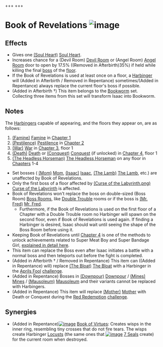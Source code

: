 +++
+++

 # Book of Revelations ![image](/image/Book_of_Revelations.png) 

Effects
---------


* Gives one [(Soul Heart)](/wiki/Soul_Heart "Soul Heart") [Soul Heart](/wiki/Soul_Heart "Soul Heart").
* Increases chance for a (Devil Room) [Devil Room](/wiki/Devil_Room "Devil Room") or (Angel Room) [Angel Room](/wiki/Angel_Room "Angel Room") door to open by 17.5% ((Removed in Afterbirth)35%) if held while killing the final [boss](/wiki/Boss "Boss") of the [floor](/wiki/Floor "Floor").
* If the Book of Revelations is used at least once on a floor, a [Harbinger](/wiki/Harbinger "Harbinger") will (Added in Afterbirth / Removed in Repentance) sometimes/(Added in Repentance) always replace the current floor's boss if possible.
* (Added in Afterbirth †) This item belongs to the [Bookworm](/wiki/Bookworm "Bookworm") set. Collecting three items from this set will transform Isaac into Bookworm.


Notes
-------


The [Harbingers](/wiki/Harbingers "Harbingers") capable of appearing, and the floors they appear on, are as follows:



1. [(Famine)](/wiki/Famine "Famine") [Famine](/wiki/Famine "Famine") in [Chapter 1](/wiki/Chapter_1 "Chapter 1")
2. [(Pestilence)](/wiki/Pestilence "Pestilence") [Pestilence](/wiki/Pestilence "Pestilence") in [Chapter 2](/wiki/Chapter_2 "Chapter 2")
3. [(War)](/wiki/War "War") [War](/wiki/War "War") in [Chapter 3](/wiki/Chapter_3 "Chapter 3"), floor 1
4. [(Death)](/wiki/Death_(Boss)#Death "Death") [Death](/wiki/Death_(Boss)#Death "Death (Boss)") or [(Conquest)](/wiki/Conquest "Conquest") [Conquest](/wiki/Conquest "Conquest") (if unlocked) in [Chapter 4](/wiki/Chapter_4 "Chapter 4"), floor 1
5. [(The Headless Horseman)](/wiki/The_Headless_Horseman "The Headless Horseman") [The Headless Horseman](/wiki/The_Headless_Horseman "The Headless Horseman") on any floor in [Chapters](/wiki/Chapter "Chapter") 1-4


* Set bosses ( [(Mom)](/wiki/Mom "Mom") [Mom](/wiki/Mom "Mom"), [(Isaac)](/wiki/Isaac_(Boss)#Isaac "Isaac") [Isaac](/wiki/Isaac_(Boss)#Isaac "Isaac (Boss)"), [(The Lamb)](/wiki/The_Lamb "The Lamb") [The Lamb](/wiki/The_Lamb "The Lamb"), etc.) are unaffected by Book of Revelations.
* Only the first boss of a floor affected by [(Curse of the Labyrinth.png)](https://static.wikia.nocookie.net/bindingofisaacre_gamepedia/images/7/77/Curse_of_the_Labyrinth.png/revision/latest?cb=20211023085047) [Curse of the Labyrinth](/wiki/Curses "Curses") is affected.
* Book of Revelations won't replace the boss on double-sized (Boss Room) [Boss Rooms](/wiki/Boss_Room "Boss Room"), like [Double Trouble](/wiki/Double_Trouble "Double Trouble") rooms or if the boss is [(Mr. Fred)](/wiki/Mr._Fred "Mr. Fred") [Mr. Fred](/wiki/Mr._Fred "Mr. Fred").
	+ Furthermore, if the Book of Revelations is used on the first floor of a Chapter with a Double Trouble room no Harbinger will spawn on the second floor, even if Book of Revelations is used again. If finding a Harbinger is desired, Isaac should wait until seeing the shape of the Boss Room before using it.
* Keeping Book of Revelations until [Chapter 4](/wiki/Chapter_4 "Chapter 4") is one of the methods to unlock achievements related to Super Meat Boy and Super Bandage Girl, [explained in detail here](/wiki/Super_Meat_Boy#Book_of_Revelations "Super Meat Boy").
* This item can replace the Boss even after Isaac initiates a battle with a normal boss and then teleports out before the fight is completed.
* (Added in Afterbirth † / Removed in Repentance) This item can ((Added in Repentance) will) replace [(The Bloat)](/wiki/The_Bloat "The Bloat") [The Bloat](/wiki/The_Bloat "The Bloat") with a Harbinger in the [Aprils Fool](/wiki/Aprils_Fool "Aprils Fool") [challenge](/wiki/Challenge "Challenge").
* (Added in Repentance) Bosses in [(Downpour)](/wiki/Downpour "Downpour") [Downpour](/wiki/Downpour "Downpour") / [(Mines)](/wiki/Mines "Mines") [Mines](/wiki/Mines "Mines") / [(Mausoleum)](/wiki/Mausoleum "Mausoleum") [Mausoleum](/wiki/Mausoleum "Mausoleum") and their variants cannot be replaced with Harbingers.
* (Added in Repentance) This item will replace [(Mother)](/wiki/Mother "Mother") [Mother](/wiki/Mother "Mother") with Death or Conquest during the [Red Redemption](/wiki/Red_Redemption "Red Redemption") [challenge](/wiki/Challenge "Challenge").


Synergies
-----------


* (Added in Repentance)[![image](/image/Book_of_Virtues.png)](/wiki/Book_of_Virtues "Book of Virtues") [Book of Virtues](/wiki/Book_of_Virtues "Book of Virtues"): Creates wisps in the inner ring, resembling tiny crosses that do not fire tears. The wisps create Harbinger [Locusts](/wiki/Locusts "Locusts") (the same ones that [![image](/image/7_Seals.png)](/wiki/7_Seals "7 Seals") [7 Seals](/wiki/7_Seals "7 Seals") create) for the current room when destroyed.


